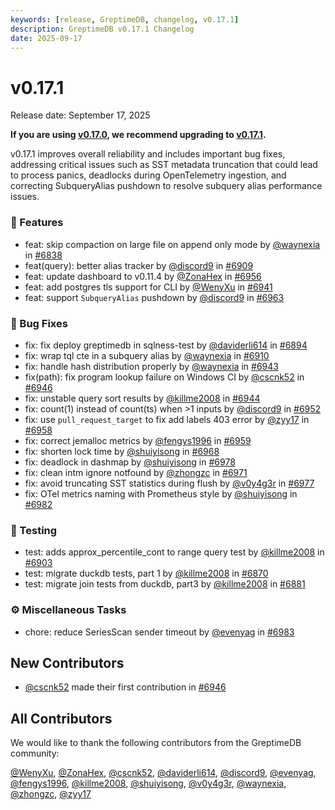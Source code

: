 ```yaml
---
keywords: [release, GreptimeDB, changelog, v0.17.1]
description: GreptimeDB v0.17.1 Changelog
date: 2025-09-17
---
```


# v0.17.1

Release date: September 17, 2025

**If you are using [v0.17.0](https://github.com/GreptimeTeam/greptimedb/releases/tag/v0.17.1), we recommend upgrading to [v0.17.1](https://github.com/GreptimeTeam/greptimedb/releases/tag/v0.17.1).**

v0.17.1 improves overall reliability and includes important bug fixes, addressing critical issues such as SST metadata truncation that could lead to process panics, deadlocks during OpenTelemetry ingestion, and correcting SubqueryAlias pushdown to resolve subquery alias performance issues.

### 🚀 Features

* feat: skip compaction on large file on append only mode by [@waynexia](https://github.com/waynexia) in [#6838](https://github.com/GreptimeTeam/greptimedb/pull/6838)
* feat(query): better alias tracker by [@discord9](https://github.com/discord9) in [#6909](https://github.com/GreptimeTeam/greptimedb/pull/6909)
* feat: update dashboard to v0.11.4 by [@ZonaHex](https://github.com/ZonaHex) in [#6956](https://github.com/GreptimeTeam/greptimedb/pull/6956)
* feat: add postgres tls support for CLI by [@WenyXu](https://github.com/WenyXu) in [#6941](https://github.com/GreptimeTeam/greptimedb/pull/6941)
* feat: support `SubqueryAlias` pushdown by [@discord9](https://github.com/discord9) in [#6963](https://github.com/GreptimeTeam/greptimedb/pull/6963)

### 🐛 Bug Fixes

* fix: fix deploy greptimedb in sqlness-test by [@daviderli614](https://github.com/daviderli614) in [#6894](https://github.com/GreptimeTeam/greptimedb/pull/6894)
* fix: wrap tql cte in a subquery alias by [@waynexia](https://github.com/waynexia) in [#6910](https://github.com/GreptimeTeam/greptimedb/pull/6910)
* fix: handle hash distribution properly by [@waynexia](https://github.com/waynexia) in [#6943](https://github.com/GreptimeTeam/greptimedb/pull/6943)
* fix(path): fix program lookup failure on Windows CI by [@cscnk52](https://github.com/cscnk52) in [#6946](https://github.com/GreptimeTeam/greptimedb/pull/6946)
* fix: unstable query sort results by [@killme2008](https://github.com/killme2008) in [#6944](https://github.com/GreptimeTeam/greptimedb/pull/6944)
* fix: count(1) instead of count(ts) when >1 inputs by [@discord9](https://github.com/discord9) in [#6952](https://github.com/GreptimeTeam/greptimedb/pull/6952)
* fix: use `pull_request_target` to fix add labels 403 error by [@zyy17](https://github.com/zyy17) in [#6958](https://github.com/GreptimeTeam/greptimedb/pull/6958)
* fix: correct jemalloc metrics by [@fengys1996](https://github.com/fengys1996) in [#6959](https://github.com/GreptimeTeam/greptimedb/pull/6959)
* fix: shorten lock time by [@shuiyisong](https://github.com/shuiyisong) in [#6968](https://github.com/GreptimeTeam/greptimedb/pull/6968)
* fix: deadlock in dashmap by [@shuiyisong](https://github.com/shuiyisong) in [#6978](https://github.com/GreptimeTeam/greptimedb/pull/6978)
* fix: clean intm ignore notfound by [@zhongzc](https://github.com/zhongzc) in [#6971](https://github.com/GreptimeTeam/greptimedb/pull/6971)
* fix: avoid truncating SST statistics during flush by [@v0y4g3r](https://github.com/v0y4g3r) in [#6977](https://github.com/GreptimeTeam/greptimedb/pull/6977)
* fix: OTel metrics naming with Prometheus style by [@shuiyisong](https://github.com/shuiyisong) in [#6982](https://github.com/GreptimeTeam/greptimedb/pull/6982)

### 🧪 Testing

* test: adds approx_percentile_cont to range query test by [@killme2008](https://github.com/killme2008) in [#6903](https://github.com/GreptimeTeam/greptimedb/pull/6903)
* test: migrate duckdb tests, part 1 by [@killme2008](https://github.com/killme2008) in [#6870](https://github.com/GreptimeTeam/greptimedb/pull/6870)
* test: migrate join tests from duckdb, part3 by [@killme2008](https://github.com/killme2008) in [#6881](https://github.com/GreptimeTeam/greptimedb/pull/6881)

### ⚙️ Miscellaneous Tasks

* chore: reduce SeriesScan sender timeout by [@evenyag](https://github.com/evenyag) in [#6983](https://github.com/GreptimeTeam/greptimedb/pull/6983)

## New Contributors

* [@cscnk52](https://github.com/cscnk52) made their first contribution in [#6946](https://github.com/GreptimeTeam/greptimedb/pull/6946)

## All Contributors

We would like to thank the following contributors from the GreptimeDB community:

[@WenyXu](https://github.com/WenyXu), [@ZonaHex](https://github.com/ZonaHex), [@cscnk52](https://github.com/cscnk52), [@daviderli614](https://github.com/daviderli614), [@discord9](https://github.com/discord9), [@evenyag](https://github.com/evenyag), [@fengys1996](https://github.com/fengys1996), [@killme2008](https://github.com/killme2008), [@shuiyisong](https://github.com/shuiyisong), [@v0y4g3r](https://github.com/v0y4g3r), [@waynexia](https://github.com/waynexia), [@zhongzc](https://github.com/zhongzc), [@zyy17](https://github.com/zyy17)